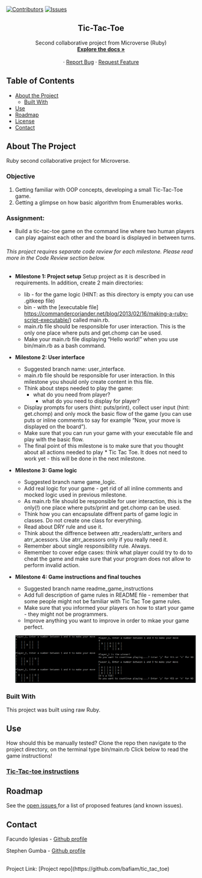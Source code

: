 [![Contributors][contributors-shield]][contributors-url]
[![Issues][issues-shield]][issues-url]
<br />
<p align="center">
 
  <h2 align="center">Tic-Tac-Toe</h2>
  <p align="center">
   Second collaborative project from Microverse (Ruby)
    <br />
    <a href="https://github.com/bafiam/tic_tac_toe"><strong>Explore the docs »</strong></a>
    <br />
    <br />
    ·
    <a href="https://github.com/bafiam/tic_tac_toe/issues">Report Bug</a>
    ·
    <a href="https://github.com/bafiam/tic_tac_toe/issues">Request Feature</a>
  </p>
</p>


<!-- TABLE OF CONTENTS -->
## Table of Contents

* [About the Project](#about-the-project)
  * [Built With](#built-with)
* [Use](#use)
* [Roadmap](#roadmap)
* [License](#license)
* [Contact](#contact)


<!-- ABOUT THE PROJECT -->
## About The Project
Ruby second collaborative project for Microverse.
### Objective
 1. Getting familiar with OOP concepts, developing a small Tic-Tac-Toe game.
 2. Getting a glimpse on how basic algorithm from Enumerables works.
 
### Assignment:
  * Build a <bold>tic-tac-toe</bold> game on the command line where two human players can play against each other and the board is displayed in between turns.
 ###### <i>This project requires separate code review for each milestone. Please read more in the Code Review section below.</i> ######
  * <strong>Milestone 1: Project setup</strong> Setup project as it is described in requirements.
In addition, create 2 main directories:
    * lib - for the game logic (HINT: as this directory is empty you can use .gitkeep file)
    * bin - with the [executable file] https://commandercoriander.net/blog/2013/02/16/making-a-ruby-script-executable/) called main.rb.
    * main.rb file should be responsible for user interaction. This is the only one place where puts and get.chomp can be used.
    * Make your main.rb file displaying “Hello world!” when you use bin/main.rb as a bash command. 
  * <strong>Milestone 2: User interface</strong>
    * Suggested branch name: user_interface.
    * main.rb file should be responsible for user interaction. In this milestone you should only create content in this file.
    * Think about steps needed to play the game:
      * what do you need from player?
          * what do you need to display for player?
    * Display prompts for users (hint: puts/print), collect user input (hint: get.chomp) and only mock the basic flow of the game (you can use puts or inline comments to say for example “Now, your move is displayed on the board”).
    * Make sure that you can run your game with your executable file and play with the basic flow.
    * The final point of this milestone is to make sure that you thought about all actions needed to play * Tic Tac Toe. It does not need to work yet - this will be done in the next milestone.
  * <strong> Milestone 3: Game logic </strong>
    * Suggested branch name game_logic.
    * Add real logic for your game - get rid of all inline comments and mocked logic used in previous milestone.
    * As main.rb file should be responsible for user interaction, this is the only(!) one place where puts/print and get.chomp can be used.
    * Think how you can encapsulate diffrent parts of game logic in classes. Do not create one class for everything.
    * Read about DRY rule and use it.
    * Think about the diffrence between attr_readers/attr_writers and atrr_acessors. Use atrr_acessors only if you really need it.
    * Remember about single responsibility rule. Always.
    * Remember to cover edge cases: think what player could try to do to cheat the game and make sure that your program does not allow to perform invalid action.
  * <strong>Milestone 4: Game instructions and final touches</strong>  
    * Suggested branch name readme_game_instructions
    * Add full description of game rules in README file - remember that some people might not be familiar with Tic Tac Toe game rules.
    * Make sure that you informed your players on how to start your game - they might not be programmers.
    * Improve anything you want to improve in order to mkae your game perfect.
    
    ![Project Screen Shot][product-screenshot]

### Built With
This project was built using raw Ruby. 

<!-- USAGE EXAMPLES -->
## Use
<bold>How should this be manually tested?</bold>
Clone the repo then navigate to the project directory, on the terminal type bin/main.rb
Click below to read the game instructions!
### [Tic-Tac-toe instructions]()
<!-- ROADMAP -->
## Roadmap

See the [open issues ](https://github.com/bafiam/tic_tac_toe/issues)for a list of proposed features (and known issues).

<!-- CONTACT -->
## Contact

Facundo Iglesias - [Github profile](https://github.com/Fig77)

Stephen Gumba - [Github profile](https://github.com/bafiam)

<br>
Project Link: [Project repo](https://github.com/bafiam/tic_tac_toe)


<!-- MARKDOWN LINKS & IMAGES -->
<!-- https://www.markdownguide.org/basic-syntax/#reference-style-links -->
[contributors-shield]: https://img.shields.io/badge/Contributors-2-brightgreen
[contributors-url]: https://github.com/Fig77/Gradients-Project/graphs/contributors
[issues-shield]: https://img.shields.io/badge/issues-0-%2300ff00
[issues-url]: https://github.com/Fig77/Gradients-Project/issues
[product-screenshot]: img/ss_3.png